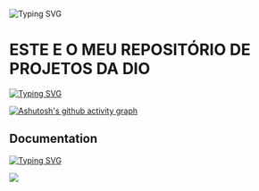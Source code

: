 ![Typing SVG](https://capsule-render.vercel.app/api?type=waving&height=300&color=gradient&text=Ronaldo%20Dev)



<h1>ESTE E O MEU REPOSITÓRIO DE PROJETOS DA DIO</h1>

[![Typing SVG](https://readme-typing-svg.demolab.com?font=Fira+Code&pause=1000&random=false&width=435&lines=ESTE+E+O+MEU+REPOSIT%C3%93RIO+DE+PROJETOS+DA+DIO)](https://git.io/typing-svg)

[![Ashutosh's github activity graph](https://github-readme-activity-graph.vercel.app/graph?username=RonaldoSilva0803&bg_color=050505&color=51ff2e&line=0fa10c&point=31f28e&area=true&hide_border=true)](https://github.com/ashutosh00710/github-readme-activity-graph)

## Documentation

[![Typing SVG](https://readme-typing-svg.demolab.com/?lines=First+line+of+text;Second+line+of+text)](https://git.io/typing-svg)



<picture>
  <source media="(prefers-color-scheme: dark)" srcset="https://readme-typing-svg.demolab.com/?lines=You+are+using+dark+mode&color=FFFFFF" />
  <img src="https://readme-typing-svg.demolab.com/?lines=You+are+using+light+mode&color=000000" />
</picture>

